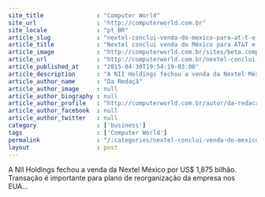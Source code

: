 ```yaml
---
site_title               : "Computer World"
site_url                 : "http://computerworld.com.br"
site_locale              : "pt_BR"
article_slug             : "nextel-conclui-venda-do-mexico-para-at-t-e-fortalece-atuacao-no-brasil"
article_title            : "Nextel conclui venda do México para AT&T e fortalece atuação no Brasil"
article_image            : "http://computerworld.com.br/sites/beta.computerworld.com.br/files/news_articles/nextel.jpg"
article_url              : "http://computerworld.com.br/nextel-conclui-venda-do-mexico-para-att-e-fortalece-atuacao-no-brasil"
article_published_at     : "2015-04-30T19:54:19-03:00"
article_description      : "A NII Holdings fechou a venda da Nextel México por US$ 1,875 bilhão. Transação é importante para plano de reorganização da empresa nos EUA..."
article_author_name      : "Da Redaçã"
article_author_image     : null
article_author_biography : null
article_author_profile   : "http://computerworld.com.br/autor/da-redacao"
article_author_facebook  : null
article_author_twitter   : null
category                 : ['business']
tags                     : ['Computer World']
permalink                : "/:categories/nextel-conclui-venda-do-mexico-para-at-t-e-fortalece-atuacao-no-brasil/"
layout                   : post
---
```


A NII Holdings fechou a venda da Nextel México por US$ 1,875 bilhão. Transação é importante para plano de reorganização da empresa nos EUA...
